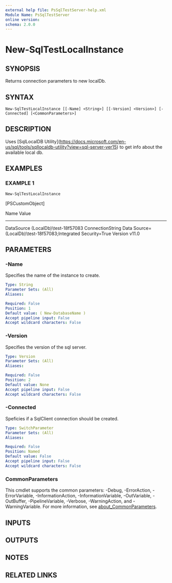 ```yaml
---
external help file: PsSqlTestServer-help.xml
Module Name: PsSqlTestServer
online version:
schema: 2.0.0
---
```


# New-SqlTestLocalInstance

## SYNOPSIS
Returns connection parameters to new localDb.

## SYNTAX

```
New-SqlTestLocalInstance [[-Name] <String>] [[-Version] <Version>] [-Connected] [<CommonParameters>]
```

## DESCRIPTION
Uses \[SqlLocalDB Utility\](https://docs.microsoft.com/en-us/sql/tools/sqllocaldb-utility?view=sql-server-ver15) to get info about the available local db.

## EXAMPLES

### EXAMPLE 1
```
New-SqlTestLocalInstance
```

\[PSCustomObject\]

Name                           Value
----                           -----
DataSource                     (LocalDb)\test-18f57083
ConnectionString               Data Source=(LocalDb)\test-18f57083;Integrated Security=True
Version                        v11.0

## PARAMETERS

### -Name
Specifies the name of the instance to create.

```yaml
Type: String
Parameter Sets: (All)
Aliases:

Required: False
Position: 1
Default value: ( New-DatabaseName )
Accept pipeline input: False
Accept wildcard characters: False
```

### -Version
Specifies the version of the sql server.

```yaml
Type: Version
Parameter Sets: (All)
Aliases:

Required: False
Position: 2
Default value: None
Accept pipeline input: False
Accept wildcard characters: False
```

### -Connected
Speficies if a SqlClient connection should be created.

```yaml
Type: SwitchParameter
Parameter Sets: (All)
Aliases:

Required: False
Position: Named
Default value: False
Accept pipeline input: False
Accept wildcard characters: False
```

### CommonParameters
This cmdlet supports the common parameters: -Debug, -ErrorAction, -ErrorVariable, -InformationAction, -InformationVariable, -OutVariable, -OutBuffer, -PipelineVariable, -Verbose, -WarningAction, and -WarningVariable. For more information, see [about_CommonParameters](http://go.microsoft.com/fwlink/?LinkID=113216).

## INPUTS

## OUTPUTS

## NOTES

## RELATED LINKS
